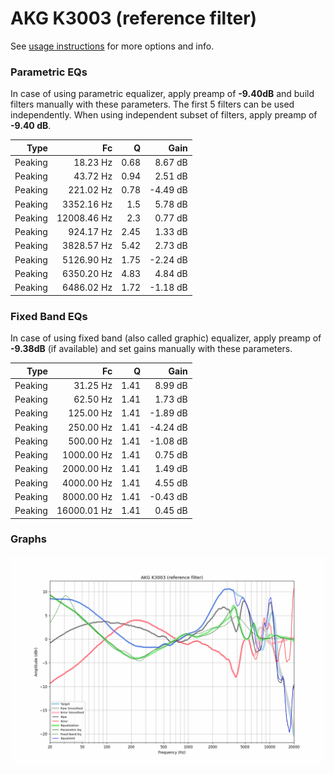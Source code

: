 # AKG K3003 (reference filter)
See [usage instructions](https://github.com/jaakkopasanen/AutoEq#usage) for more options and info.

### Parametric EQs
In case of using parametric equalizer, apply preamp of **-9.40dB** and build filters manually
with these parameters. The first 5 filters can be used independently.
When using independent subset of filters, apply preamp of **-9.40 dB**.

| Type    | Fc          |    Q | Gain     |
|--------:|------------:|-----:|---------:|
| Peaking | 18.23 Hz    | 0.68 | 8.67 dB  |
| Peaking | 43.72 Hz    | 0.94 | 2.51 dB  |
| Peaking | 221.02 Hz   | 0.78 | -4.49 dB |
| Peaking | 3352.16 Hz  | 1.5  | 5.78 dB  |
| Peaking | 12008.46 Hz | 2.3  | 0.77 dB  |
| Peaking | 924.17 Hz   | 2.45 | 1.33 dB  |
| Peaking | 3828.57 Hz  | 5.42 | 2.73 dB  |
| Peaking | 5126.90 Hz  | 1.75 | -2.24 dB |
| Peaking | 6350.20 Hz  | 4.83 | 4.84 dB  |
| Peaking | 6486.02 Hz  | 1.72 | -1.18 dB |

### Fixed Band EQs
In case of using fixed band (also called graphic) equalizer, apply preamp of **-9.38dB**
(if available) and set gains manually with these parameters.

| Type    | Fc          |    Q | Gain     |
|--------:|------------:|-----:|---------:|
| Peaking | 31.25 Hz    | 1.41 | 8.99 dB  |
| Peaking | 62.50 Hz    | 1.41 | 1.73 dB  |
| Peaking | 125.00 Hz   | 1.41 | -1.89 dB |
| Peaking | 250.00 Hz   | 1.41 | -4.24 dB |
| Peaking | 500.00 Hz   | 1.41 | -1.08 dB |
| Peaking | 1000.00 Hz  | 1.41 | 0.75 dB  |
| Peaking | 2000.00 Hz  | 1.41 | 1.49 dB  |
| Peaking | 4000.00 Hz  | 1.41 | 4.55 dB  |
| Peaking | 8000.00 Hz  | 1.41 | -0.43 dB |
| Peaking | 16000.01 Hz | 1.41 | 0.45 dB  |

### Graphs
![](./AKG%20K3003%20(reference%20filter).png)